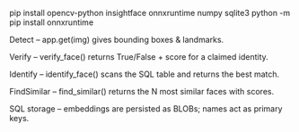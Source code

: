 pip install opencv-python insightface onnxruntime numpy sqlite3
python -m pip install onnxruntime

Detect – app.get(img) gives bounding boxes & landmarks.

Verify – verify_face() returns True/False + score for a claimed identity.

Identify – identify_face() scans the SQL table and returns the best match.

FindSimilar – find_similar() returns the N most similar faces with scores.

SQL storage – embeddings are persisted as BLOBs; names act as primary keys.
